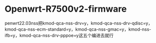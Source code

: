 # Openwrt-R7500v2-firmware

penwrt22.03nss把kmod-qca-nss-drv=y，kmod-qca-nss-drv-qdisc=y，kmod-qca-nss-ecm-standard=y，kmod-qca-nss-gmac=y，kmod-nss-ifb=y，kmod-qca-nss-drv-pppoe=y这五个编进去就行

